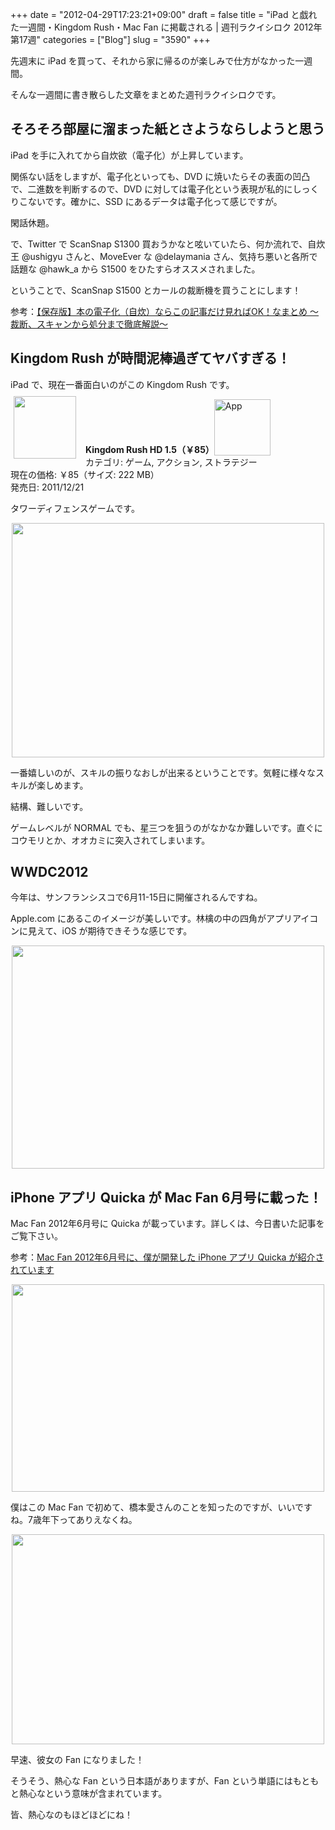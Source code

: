 +++
date = "2012-04-29T17:23:21+09:00"
draft = false
title = "iPad と戯れた一週間・Kingdom Rush・Mac Fan に掲載される | 週刊ラクイシロク 2012年第17週"
categories = ["Blog"]
slug = "3590"
+++

先週末に iPad を買って、それから家に帰るのが楽しみで仕方がなかった一週間。

そんな一週間に書き散らした文章をまとめた週刊ラクイシロクです。

<h2>そろそろ部屋に溜まった紙とさようならしようと思う</h2>

iPad を手に入れてから自炊欲（電子化）が上昇しています。

関係ない話をしますが、電子化といっても、DVD に焼いたらその表面の凹凸で、二進数を判断するので、DVD に対しては電子化という表現が私的にしっくりこないです。確かに、SSD にあるデータは電子化って感じですが。

閑話休題。

で、Twitter で ScanSnap S1300 買おうかなと呟いていたら、何か流れで、自炊王 @ushigyu さんと、MoveEver な @delaymania さん、気持ち悪いと各所で話題な @hawk_a から S1500 をひたすらオススメされました。

ということで、ScanSnap S1500 とカールの裁断機を買うことにします！

参考：<a href="http://ushigyu.net/2011/06/26/jisui_matome_201106/" target="_blank">【保存版】本の電子化（自炊）ならこの記事だけ見ればOK！なまとめ ～裁断、スキャンから処分まで徹底解説～</a>

<h2>Kingdom Rush が時間泥棒過ぎてヤバすぎる！</h2>

iPad で、現在一番面白いのがこの Kingdom Rush です。

<a href="https://itunes.apple.com/jp/app/id489265199?mt=8&uo=4&at=11l3RT" target="_blank" rel="nofollow"><img width="100" class="alignleft" align="left" src="http://a5.mzstatic.com/us/r1000/108/Purple/v4/37/ae/9e/37ae9ea6-36d6-c1c2-2de7-5a9c9c14cfc5/mzl.epxopgzs.100x100-75.jpg" style="margin: -5px 15px 1px 5px;"></a><strong> Kingdom Rush HD 1.5（￥85）</strong><a href="https://itunes.apple.com/jp/app/id489265199?mt=8&uo=4&at=11l3RT" target="_blank" rel="nofollow"><img src="/images/2012/12/viewinitunes_jp.png" style="vertical-align:bottom;" width="90" alt="App"></a><br> カテゴリ: ゲーム, アクション, ストラテジー<br> 現在の価格: ￥85（サイズ: 222 MB）<br> 発売日: 2011/12/21<br style="clear: both;">

タワーディフェンスゲームです。

<img style="display:block; margin-left:auto; margin-right:auto;" src="/images/2012/04/3590_1.png" border="0" width="500" height="375" />

一番嬉しいのが、スキルの振りなおしが出来るということです。気軽に様々なスキルが楽しめます。

結構、難しいです。

ゲームレベルが NORMAL でも、星三つを狙うのがなかなか難しいです。直ぐにコウモリとか、オオカミに突入されてしまいます。

<h2>WWDC2012</h2>

今年は、サンフランシスコで6月11-15日に開催されるんですね。

Apple.com にあるこのイメージが美しいです。林檎の中の四角がアプリアイコンに見えて、iOS が期待できそうな感じです。

<img style="display:block; margin-left:auto; margin-right:auto;" src="/images/2012/04/3590_2.png" border="0" width="500" height="357" />

<h2>iPhone アプリ Quicka が Mac Fan 6月号に載った！</h2>

Mac Fan 2012年6月号に Quicka が載っています。詳しくは、今日書いた記事をご覧下さい。

参考：<a href="http://rakuishi.com/notebook/3581/" target="_blank">Mac Fan 2012年6月号に、僕が開発した iPhone アプリ Quicka が紹介されています</a>

<img style="display:block; margin-left:auto; margin-right:auto;" src="/images/2012/04/3590_3.jpg" border="0" width="500" height="332" />

僕はこの Mac Fan で初めて、橋本愛さんのことを知ったのですが、いいですね。7歳年下ってありえなくね。

<img style="display:block; margin-left:auto; margin-right:auto;" src="/images/2012/04/3590_4.jpg" border="0" width="500" height="336" />

早速、彼女の Fan になりました！

そうそう、熱心な Fan という日本語がありますが、Fan という単語にはもともと熱心なという意味が含まれています。

皆、熱心なのもほどほどにね！
